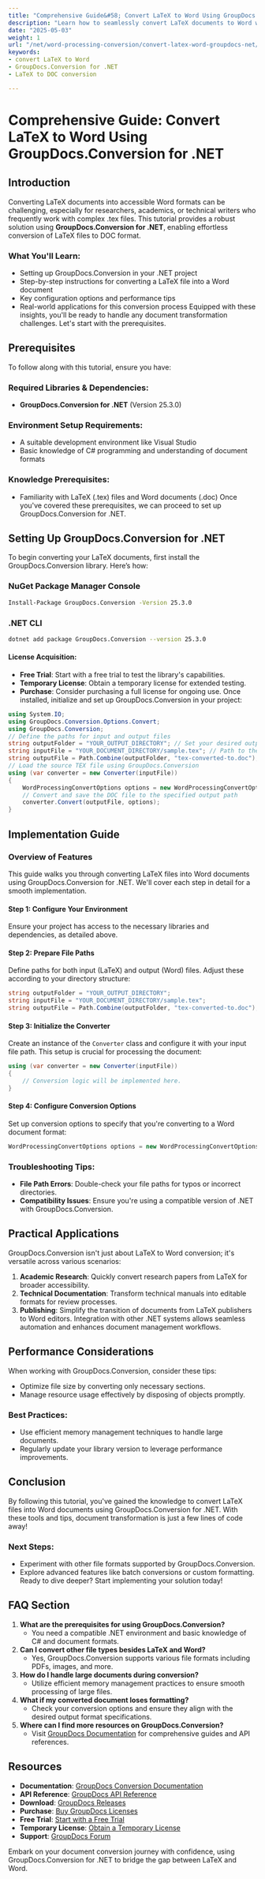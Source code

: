 ```yaml
---
title: "Comprehensive Guide&#58; Convert LaTeX to Word Using GroupDocs.Conversion for .NET"
description: "Learn how to seamlessly convert LaTeX documents to Word with GroupDocs.Conversion for .NET. Follow step-by-step instructions and optimize your document workflow."
date: "2025-05-03"
weight: 1
url: "/net/word-processing-conversion/convert-latex-word-groupdocs-net/"
keywords:
- convert LaTeX to Word
- GroupDocs.Conversion for .NET
- LaTeX to DOC conversion

---
```



# Comprehensive Guide: Convert LaTeX to Word Using GroupDocs.Conversion for .NET
## Introduction
Converting LaTeX documents into accessible Word formats can be challenging, especially for researchers, academics, or technical writers who frequently work with complex .tex files. This tutorial provides a robust solution using **GroupDocs.Conversion for .NET**, enabling effortless conversion of LaTeX files to DOC format.
### What You'll Learn:
- Setting up GroupDocs.Conversion in your .NET project
- Step-by-step instructions for converting a LaTeX file into a Word document
- Key configuration options and performance tips
- Real-world applications for this conversion process
Equipped with these insights, you'll be ready to handle any document transformation challenges. Let's start with the prerequisites.
## Prerequisites
To follow along with this tutorial, ensure you have:
### Required Libraries & Dependencies:
- **GroupDocs.Conversion for .NET** (Version 25.3.0)
### Environment Setup Requirements:
- A suitable development environment like Visual Studio
- Basic knowledge of C# programming and understanding of document formats
### Knowledge Prerequisites:
- Familiarity with LaTeX (.tex) files and Word documents (.doc)
Once you've covered these prerequisites, we can proceed to set up GroupDocs.Conversion for .NET.
## Setting Up GroupDocs.Conversion for .NET
To begin converting your LaTeX documents, first install the GroupDocs.Conversion library. Here’s how:
### NuGet Package Manager Console
```bash
Install-Package GroupDocs.Conversion -Version 25.3.0
```
### .NET CLI
```bash
dotnet add package GroupDocs.Conversion --version 25.3.0
```
#### License Acquisition:
- **Free Trial**: Start with a free trial to test the library's capabilities.
- **Temporary License**: Obtain a temporary license for extended testing.
- **Purchase**: Consider purchasing a full license for ongoing use.
Once installed, initialize and set up GroupDocs.Conversion in your project:
```csharp
using System.IO;
using GroupDocs.Conversion.Options.Convert;
using GroupDocs.Conversion;
// Define the paths for input and output files
string outputFolder = "YOUR_OUTPUT_DIRECTORY"; // Set your desired output directory path
string inputFile = "YOUR_DOCUMENT_DIRECTORY/sample.tex"; // Path to the input .tex file
string outputFile = Path.Combine(outputFolder, "tex-converted-to.doc"); // Output file path
// Load the source TEX file using GroupDocs.Conversion
using (var converter = new Converter(inputFile)) 
{
    WordProcessingConvertOptions options = new WordProcessingConvertOptions { Format = GroupDocs.Conversion.FileTypes.WordProcessingFileType.Doc };
    // Convert and save the DOC file to the specified output path
    converter.Convert(outputFile, options);
}
```
## Implementation Guide
### Overview of Features
This guide walks you through converting LaTeX files into Word documents using GroupDocs.Conversion for .NET. We'll cover each step in detail for a smooth implementation.
#### Step 1: Configure Your Environment
Ensure your project has access to the necessary libraries and dependencies, as detailed above.
#### Step 2: Prepare File Paths
Define paths for both input (LaTeX) and output (Word) files. Adjust these according to your directory structure:
```csharp
string outputFolder = "YOUR_OUTPUT_DIRECTORY";
string inputFile = "YOUR_DOCUMENT_DIRECTORY/sample.tex";
string outputFile = Path.Combine(outputFolder, "tex-converted-to.doc");
```
#### Step 3: Initialize the Converter
Create an instance of the `Converter` class and configure it with your input file path. This setup is crucial for processing the document:
```csharp
using (var converter = new Converter(inputFile))
{
    // Conversion logic will be implemented here.
}
```
#### Step 4: Configure Conversion Options
Set up conversion options to specify that you're converting to a Word document format:
```csharp
WordProcessingConvertOptions options = new WordProcessingConvertOptions { Format = GroupDocs.Conversion.FileTypes.WordProcessingFileType.Doc };
```
### Troubleshooting Tips:
- **File Path Errors**: Double-check your file paths for typos or incorrect directories.
- **Compatibility Issues**: Ensure you're using a compatible version of .NET with GroupDocs.Conversion.
## Practical Applications
GroupDocs.Conversion isn't just about LaTeX to Word conversion; it's versatile across various scenarios:
1. **Academic Research**: Quickly convert research papers from LaTeX for broader accessibility.
2. **Technical Documentation**: Transform technical manuals into editable formats for review processes.
3. **Publishing**: Simplify the transition of documents from LaTeX publishers to Word editors.
Integration with other .NET systems allows seamless automation and enhances document management workflows.
## Performance Considerations
When working with GroupDocs.Conversion, consider these tips:
- Optimize file size by converting only necessary sections.
- Manage resource usage effectively by disposing of objects promptly.
### Best Practices:
- Use efficient memory management techniques to handle large documents.
- Regularly update your library version to leverage performance improvements.
## Conclusion
By following this tutorial, you've gained the knowledge to convert LaTeX files into Word documents using GroupDocs.Conversion for .NET. With these tools and tips, document transformation is just a few lines of code away!
### Next Steps:
- Experiment with other file formats supported by GroupDocs.Conversion.
- Explore advanced features like batch conversions or custom formatting.
Ready to dive deeper? Start implementing your solution today!
## FAQ Section
1. **What are the prerequisites for using GroupDocs.Conversion?**
   - You need a compatible .NET environment and basic knowledge of C# and document formats.
2. **Can I convert other file types besides LaTeX and Word?**
   - Yes, GroupDocs.Conversion supports various file formats including PDFs, images, and more.
3. **How do I handle large documents during conversion?**
   - Utilize efficient memory management practices to ensure smooth processing of large files.
4. **What if my converted document loses formatting?**
   - Check your conversion options and ensure they align with the desired output format specifications.
5. **Where can I find more resources on GroupDocs.Conversion?**
   - Visit [GroupDocs Documentation](https://docs.groupdocs.com/conversion/net/) for comprehensive guides and API references.
## Resources
- **Documentation**: [GroupDocs Conversion Documentation](https://docs.groupdocs.com/conversion/net/)
- **API Reference**: [GroupDocs API Reference](https://reference.groupdocs.com/conversion/net/)
- **Download**: [GroupDocs Releases](https://releases.groupdocs.com/conversion/net/)
- **Purchase**: [Buy GroupDocs Licenses](https://purchase.groupdocs.com/buy)
- **Free Trial**: [Start with a Free Trial](https://releases.groupdocs.com/conversion/net/)
- **Temporary License**: [Obtain a Temporary License](https://purchase.groupdocs.com/temporary-license/)
- **Support**: [GroupDocs Forum](https://forum.groupdocs.com/c/conversion/10)

Embark on your document conversion journey with confidence, using GroupDocs.Conversion for .NET to bridge the gap between LaTeX and Word.
